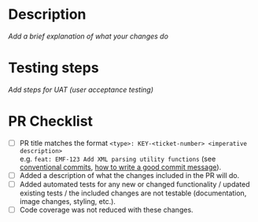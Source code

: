 # Description

_Add a brief explanation of what your changes do_

# Testing steps

_Add steps for UAT (user acceptance testing)_

# PR Checklist

- [ ] PR title matches the format `<type>: KEY-<ticket-number> <imperative description>`  
       e.g. `feat: EMF-123 Add XML parsing utility functions` (see [conventional commits](https://www.conventionalcommits.org/en/v1.0.0/), [how to write a good commit message](https://cbea.ms/git-commit/#imperative)).
- [ ] Added a description of what the changes included in the PR will do.
- [ ] Added automated tests for any new or changed functionality / updated existing tests / the included changes are not testable (documentation, image changes, styling, etc.).
- [ ] Code coverage was not reduced with these changes.
